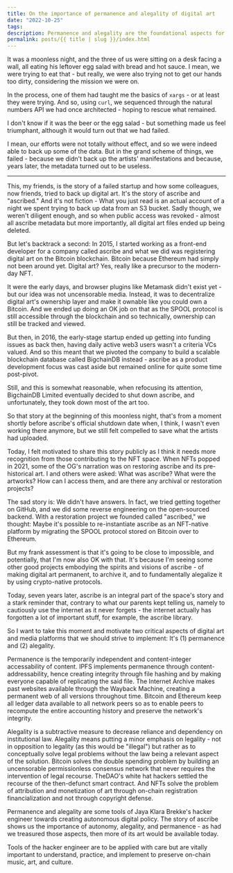 ```yaml
---
title: On the importance of permanence and alegality of digital art
date: "2022-10-25"
tags:
description: Permanence and alegality are the foundational aspects for building digital art platforms and there are good reasons why.
permalink: posts/{{ title | slug }}/index.html
---
```


It was a moonless night, and the three of us were sitting on a desk facing a wall, all eating his leftover egg salad with bread and hot sauce.
I mean, we were trying to eat that - but really, we were also trying not to get our hands too dirty, considering the mission we were on.

In the process, one of them had taught me the basics of `xargs` - or at least they were trying. And so, using `curl`, we sequenced through the natural numbers API we had once architected - hoping to rescue what remained.

I don't know if it was the beer or the egg salad - but something made us feel triumphant, although it would turn out that we had failed.

I mean, our efforts were not totally without effect, and so we were indeed able to back up some of the data. But in the grand scheme of things, we failed - because we didn't back up the artists' manifestations and because, years later, the metadata turned out to be useless.

---

This, my friends, is the story of a failed startup and how some colleagues, now friends, tried to back up digital art. It's the story of ascribe and "ascribed." And it's not fiction - What you just read is an actual account of a night we spent trying to back up data from an S3 bucket. Sadly though, we weren't diligent enough, and so when public access was revoked - almost all ascribe metadata but more importantly, all digital art files ended up being deleted.

But let's backtrack a second: In 2015, I started working as a front-end developer for a company called ascribe and what we did was registering digital art on the Bitcoin blockchain. Bitcoin because Ethereum had simply not been around yet. Digital art? Yes, really like a precursor to the modern-day NFT.

It were the early days, and browser plugins like Metamask didn't exist yet - but our idea was not uncensorable media. Instead, it was to decentralize digital art's ownership layer and make it ownable like you could own a Bitcoin.
And we ended up doing an OK job on that as the SPOOL protocol is still accessible through the blockchain and so technically, ownership can still be tracked and viewed.

But then, in 2016, the early-stage startup ended up getting into funding issues as back then, having daily active web3 users wasn't a criteria VCs valued. And so this meant that we pivoted the company to build a scalable blockchain database called BigchainDB instead - ascribe as a product development focus was cast aside but remained online for quite some time post-pivot.

Still, and this is somewhat reasonable, when refocusing its attention, BigchainDB Limited eventually decided to shut down ascribe, and unfortunately, they took down most of the art too.

So that story at the beginning of this moonless night, that's from a moment shortly before ascribe's official shutdown date when, I think, I wasn't even working there anymore, but we still felt compelled to save what the artists had uploaded.

Today, I felt motivated to share this story publicly as I think it needs more recognition from those contributing to the NFT space. When NFTs popped in 2021, some of the OG's narration was on restoring ascribe and its pre-historical art.
I and others were asked: What was ascribe? What were the artworks? How can I access them, and are there any archival or restoration projects?

The sad story is: We didn't have answers. In fact, we tried getting together on GitHub, and we did some reverse engineering on the open-sourced backend.
With a restoration project we founded called "ascribed," we thought: Maybe it's possible to re-instantiate ascribe as an NFT-native platform by migrating the SPOOL protocol stored on Bitcoin over to Ethereum.

But my frank assessment is that it's going to be close to impossible, and potentially, that I'm now also OK with that.
It's because I'm seeing some other good projects embodying the spirits and visions of ascribe - of making digital art permanent, to archive it, and to fundamentally alegalize it by using crypto-native protocols.

Today, seven years later, ascribe is an integral part of the space's story and a stark reminder that, contrary to what our parents kept telling us, namely to cautiously use the internet as it never forgets - the internet actually has forgotten a lot of important stuff, for example, the ascribe library.

So I want to take this moment and motivate two critical aspects of digital art and media platforms that we should strive to implement: It's (1) permanence and (2) alegality.

Permanence is the temporarily independent and content-integer accessability of content. IPFS implements permanence through content-addressability, hence creating integrity through file hashing and by making everyone capable of replicating the said file. The Internet Archive makes past websites available through the Wayback Machine, creating a permanent web of all versions throughout time. Bitcoin and Ethereum keep all ledger data available to all network peers so as to enable peers to recompute the entire accounting history and preserve the network's integrity.

Alegality is a subtractive measure to decrease reliance and dependency on institutional law. Alegality means putting a minor emphasis on legality - not in opposition to legality (as this would be "illegal") but rather as to conceptually solve legal problems without the law being a relevant aspect of the solution. Bitcoin solves the double spending problem by building an uncensorable permissionless consensus network that never requires the intervention of legal recourse. TheDAO's white hat hackers settled the recourse of the then-defunct smart contract. And NFTs solve the problem of attribution and monetization of art through on-chain registration financialization and not through copyright defense.

Permanence and alegality are some tools of Jaya Klara Brekke's hacker engineer towards creating autonomous digital policy. The story of ascribe shows us the importance of autonomy, alegality, and permanence - as had we treasured those aspects, then more of its art would be available today.

Tools of the hacker engineer are to be applied with care but are vitally important to understand, practice, and implement to preserve on-chain music, art, and culture.

